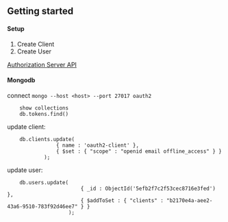 ## Getting started

#### Setup

1. Create Client
1. Create User

[Authorization Server API](./rest-api.http)

#### Mongodb

connect `mongo --host <host> --port 27017 oauth2`
    
        show collections
        db.tokens.find()

update client:
    
        db.clients.update(
                    { name : 'oauth2-client' },
                    { $set : { "scope" : "openid email offline_access" } }
                );
                
update user:

        db.users.update(
                            { _id : ObjectId('5efb2f7c2f53cec8716e3fed') },
                            { $addToSet : { "clients" : "b2170e4a-aee2-43a6-9510-783f92d46ee7" } }
                        );